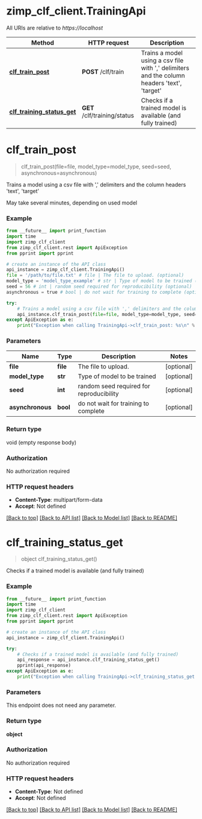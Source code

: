 # zimp_clf_client.TrainingApi

All URIs are relative to *https://localhost*

Method | HTTP request | Description
------------- | ------------- | -------------
[**clf_train_post**](TrainingApi.md#clf_train_post) | **POST** /clf/train | Trains a model using a csv file with &#39;,&#39; delimiters and the column headers &#39;text&#39;, &#39;target&#39;
[**clf_training_status_get**](TrainingApi.md#clf_training_status_get) | **GET** /clf/training/status | Checks if a trained model is available (and fully trained)


# **clf_train_post**
> clf_train_post(file=file, model_type=model_type, seed=seed, asynchronous=asynchronous)

Trains a model using a csv file with ',' delimiters and the column headers 'text', 'target'

May take several minutes, depending on used model

### Example
```python
from __future__ import print_function
import time
import zimp_clf_client
from zimp_clf_client.rest import ApiException
from pprint import pprint

# create an instance of the API class
api_instance = zimp_clf_client.TrainingApi()
file = '/path/to/file.txt' # file | The file to upload. (optional)
model_type = 'model_type_example' # str | Type of model to be trained (optional)
seed = 56 # int | random seed required for reproducibility (optional)
asynchronous = true # bool | do not wait for training to complete (optional)

try:
    # Trains a model using a csv file with ',' delimiters and the column headers 'text', 'target'
    api_instance.clf_train_post(file=file, model_type=model_type, seed=seed, asynchronous=asynchronous)
except ApiException as e:
    print("Exception when calling TrainingApi->clf_train_post: %s\n" % e)
```

### Parameters

Name | Type | Description  | Notes
------------- | ------------- | ------------- | -------------
 **file** | **file**| The file to upload. | [optional] 
 **model_type** | **str**| Type of model to be trained | [optional] 
 **seed** | **int**| random seed required for reproducibility | [optional] 
 **asynchronous** | **bool**| do not wait for training to complete | [optional] 

### Return type

void (empty response body)

### Authorization

No authorization required

### HTTP request headers

 - **Content-Type**: multipart/form-data
 - **Accept**: Not defined

[[Back to top]](#) [[Back to API list]](../README.md#documentation-for-api-endpoints) [[Back to Model list]](../README.md#documentation-for-models) [[Back to README]](../README.md)

# **clf_training_status_get**
> object clf_training_status_get()

Checks if a trained model is available (and fully trained)



### Example
```python
from __future__ import print_function
import time
import zimp_clf_client
from zimp_clf_client.rest import ApiException
from pprint import pprint

# create an instance of the API class
api_instance = zimp_clf_client.TrainingApi()

try:
    # Checks if a trained model is available (and fully trained)
    api_response = api_instance.clf_training_status_get()
    pprint(api_response)
except ApiException as e:
    print("Exception when calling TrainingApi->clf_training_status_get: %s\n" % e)
```

### Parameters
This endpoint does not need any parameter.

### Return type

**object**

### Authorization

No authorization required

### HTTP request headers

 - **Content-Type**: Not defined
 - **Accept**: Not defined

[[Back to top]](#) [[Back to API list]](../README.md#documentation-for-api-endpoints) [[Back to Model list]](../README.md#documentation-for-models) [[Back to README]](../README.md)


